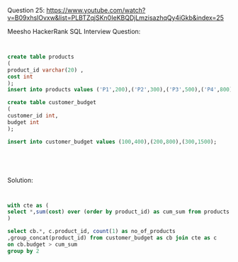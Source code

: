 Question 25:
https://www.youtube.com/watch?v=B09xhslOvxw&list=PLBTZqjSKn0IeKBQDjLmzisazhqQy4iGkb&index=25

Meesho HackerRank SQL Interview Question:

```sql


create table products
(
product_id varchar(20) ,
cost int
);
insert into products values ('P1',200),('P2',300),('P3',500),('P4',800);

create table customer_budget
(
customer_id int,
budget int
);

insert into customer_budget values (100,400),(200,800),(300,1500);






```

Solution:

```sql


with cte as (
select *,sum(cost) over (order by product_id) as cum_sum from products 
)

select cb.*, c.product_id, count(1) as no_of_products
,group_concat(product_id) from customer_budget as cb join cte as c 
on cb.budget > cum_sum
group by 2





```